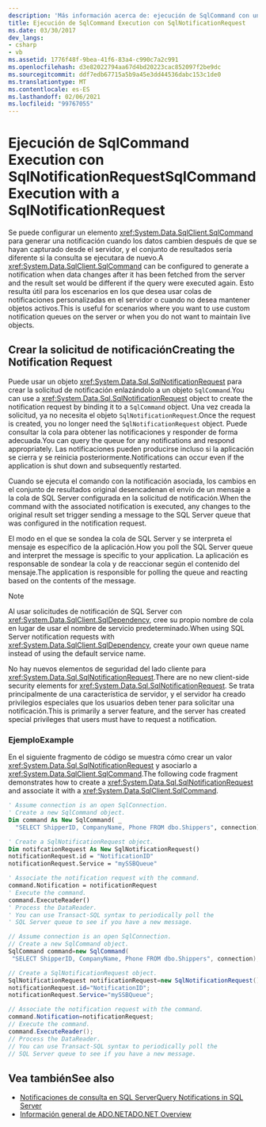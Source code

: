```yaml
---
description: 'Más información acerca de: ejecución de SqlCommand con un SqlNotificationRequest'
title: Ejecución de SqlCommand Execution con SqlNotificationRequest
ms.date: 03/30/2017
dev_langs:
- csharp
- vb
ms.assetid: 1776f48f-9bea-41f6-83a4-c990c7a2c991
ms.openlocfilehash: d3e82022794aa67d4bd20223cac852097f2be9dc
ms.sourcegitcommit: ddf7edb67715a5b9a45e3dd44536dabc153c1de0
ms.translationtype: MT
ms.contentlocale: es-ES
ms.lasthandoff: 02/06/2021
ms.locfileid: "99767055"
---
```

# <a name="sqlcommand-execution-with-a-sqlnotificationrequest"></a><span data-ttu-id="12123-103">Ejecución de SqlCommand Execution con SqlNotificationRequest</span><span class="sxs-lookup"><span data-stu-id="12123-103">SqlCommand Execution with a SqlNotificationRequest</span></span>

<span data-ttu-id="12123-104">Se puede configurar un elemento <xref:System.Data.SqlClient.SqlCommand> para generar una notificación cuando los datos cambien después de que se hayan capturado desde el servidor, y el conjunto de resultados sería diferente si la consulta se ejecutara de nuevo.</span><span class="sxs-lookup"><span data-stu-id="12123-104">A <xref:System.Data.SqlClient.SqlCommand> can be configured to generate a notification when data changes after it has been fetched from the server and the result set would be different if the query were executed again.</span></span> <span data-ttu-id="12123-105">Esto resulta útil para los escenarios en los que desea usar colas de notificaciones personalizadas en el servidor o cuando no desea mantener objetos activos.</span><span class="sxs-lookup"><span data-stu-id="12123-105">This is useful for scenarios where you want to use custom notification queues on the server or when you do not want to maintain live objects.</span></span>

## <a name="creating-the-notification-request"></a><span data-ttu-id="12123-106">Crear la solicitud de notificación</span><span class="sxs-lookup"><span data-stu-id="12123-106">Creating the Notification Request</span></span>

<span data-ttu-id="12123-107">Puede usar un objeto <xref:System.Data.Sql.SqlNotificationRequest> para crear la solicitud de notificación enlazándolo a un objeto `SqlCommand`.</span><span class="sxs-lookup"><span data-stu-id="12123-107">You can use a <xref:System.Data.Sql.SqlNotificationRequest> object to create the notification request by binding it to a `SqlCommand` object.</span></span> <span data-ttu-id="12123-108">Una vez creada la solicitud, ya no necesita el objeto `SqlNotificationRequest`.</span><span class="sxs-lookup"><span data-stu-id="12123-108">Once the request is created, you no longer need the `SqlNotificationRequest` object.</span></span> <span data-ttu-id="12123-109">Puede consultar la cola para obtener las notificaciones y responder de forma adecuada.</span><span class="sxs-lookup"><span data-stu-id="12123-109">You can query the queue for any notifications and respond appropriately.</span></span> <span data-ttu-id="12123-110">Las notificaciones pueden producirse incluso si la aplicación se cierra y se reinicia posteriormente.</span><span class="sxs-lookup"><span data-stu-id="12123-110">Notifications can occur even if the application is shut down and subsequently restarted.</span></span>

<span data-ttu-id="12123-111">Cuando se ejecuta el comando con la notificación asociada, los cambios en el conjunto de resultados original desencadenan el envío de un mensaje a la cola de SQL Server configurada en la solicitud de notificación.</span><span class="sxs-lookup"><span data-stu-id="12123-111">When the command with the associated notification is executed, any changes to the original result set trigger sending a message to the SQL Server queue that was configured in the notification request.</span></span>

<span data-ttu-id="12123-112">El modo en el que se sondea la cola de SQL Server y se interpreta el mensaje es específico de la aplicación.</span><span class="sxs-lookup"><span data-stu-id="12123-112">How you poll the SQL Server queue and interpret the message is specific to your application.</span></span> <span data-ttu-id="12123-113">La aplicación es responsable de sondear la cola y de reaccionar según el contenido del mensaje.</span><span class="sxs-lookup"><span data-stu-id="12123-113">The application is responsible for polling the queue and reacting based on the contents of the message.</span></span>

> [!NOTE]
> <span data-ttu-id="12123-114">Al usar solicitudes de notificación de SQL Server con <xref:System.Data.SqlClient.SqlDependency>, cree su propio nombre de cola en lugar de usar el nombre de servicio predeterminado.</span><span class="sxs-lookup"><span data-stu-id="12123-114">When using SQL Server notification requests with <xref:System.Data.SqlClient.SqlDependency>, create your own queue name instead of using the default service name.</span></span>

<span data-ttu-id="12123-115">No hay nuevos elementos de seguridad del lado cliente para <xref:System.Data.Sql.SqlNotificationRequest>.</span><span class="sxs-lookup"><span data-stu-id="12123-115">There are no new client-side security elements for <xref:System.Data.Sql.SqlNotificationRequest>.</span></span> <span data-ttu-id="12123-116">Se trata principalmente de una característica de servidor, y el servidor ha creado privilegios especiales que los usuarios deben tener para solicitar una notificación.</span><span class="sxs-lookup"><span data-stu-id="12123-116">This is primarily a server feature, and the server has created special privileges that users must have to request a notification.</span></span>

### <a name="example"></a><span data-ttu-id="12123-117">Ejemplo</span><span class="sxs-lookup"><span data-stu-id="12123-117">Example</span></span>

<span data-ttu-id="12123-118">En el siguiente fragmento de código se muestra cómo crear un valor <xref:System.Data.Sql.SqlNotificationRequest> y asociarlo a <xref:System.Data.SqlClient.SqlCommand>.</span><span class="sxs-lookup"><span data-stu-id="12123-118">The following code fragment demonstrates how to create a <xref:System.Data.Sql.SqlNotificationRequest> and associate it with a <xref:System.Data.SqlClient.SqlCommand>.</span></span>

```vb
' Assume connection is an open SqlConnection.
' Create a new SqlCommand object.
Dim command As New SqlCommand( _
  "SELECT ShipperID, CompanyName, Phone FROM dbo.Shippers", connection)

' Create a SqlNotificationRequest object.
Dim notifcationRequest As New SqlNotificationRequest()
notificationRequest.id = "NotificationID"
notificationRequest.Service = "mySSBQueue"

' Associate the notification request with the command.
command.Notification = notificationRequest
' Execute the command.
command.ExecuteReader()
' Process the DataReader.
' You can use Transact-SQL syntax to periodically poll the
' SQL Server queue to see if you have a new message.
```

```csharp
// Assume connection is an open SqlConnection.
// Create a new SqlCommand object.
SqlCommand command=new SqlCommand(
 "SELECT ShipperID, CompanyName, Phone FROM dbo.Shippers", connection);

// Create a SqlNotificationRequest object.
SqlNotificationRequest notificationRequest=new SqlNotificationRequest();
notificationRequest.id="NotificationID";
notificationRequest.Service="mySSBQueue";

// Associate the notification request with the command.
command.Notification=notificationRequest;
// Execute the command.
command.ExecuteReader();
// Process the DataReader.
// You can use Transact-SQL syntax to periodically poll the
// SQL Server queue to see if you have a new message.
```

## <a name="see-also"></a><span data-ttu-id="12123-119">Vea también</span><span class="sxs-lookup"><span data-stu-id="12123-119">See also</span></span>

- [<span data-ttu-id="12123-120">Notificaciones de consulta en SQL Server</span><span class="sxs-lookup"><span data-stu-id="12123-120">Query Notifications in SQL Server</span></span>](query-notifications-in-sql-server.md)
- [<span data-ttu-id="12123-121">Información general de ADO.NET</span><span class="sxs-lookup"><span data-stu-id="12123-121">ADO.NET Overview</span></span>](../ado-net-overview.md)
